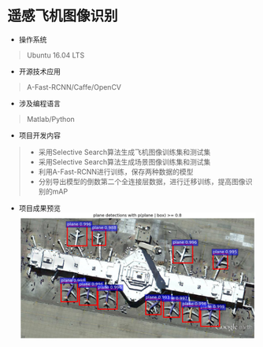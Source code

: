 # 遥感飞机图像识别
- 操作系统
> Ubuntu 16.04 LTS

- 开源技术应用
> A-Fast-RCNN/Caffe/OpenCV

- 涉及编程语言
> Matlab/Python

- 项目开发内容
> - 采用Selective Search算法生成飞机图像训练集和测试集
> - 采用Selective Search算法生成场景图像训练集和测试集
> - 利用A-Fast-RCNN进行训练，保存两种数据的模型
> - 分别导出模型的倒数第二个全连接层数据，进行迁移训练，提高图像识别的mAP

- 项目成果预览
![遥感飞机图像识别](Image\remotePlane.png)
